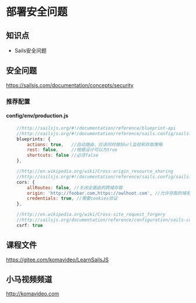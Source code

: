 部署安全问题
===========

## 知识点

* Sails安全问题

## 安全问题

https://sailsjs.com/documentation/concepts/security

### 推荐配置

#### config/env/production.js

```js
    //http://sailsjs.org/#!/documentation/reference/blueprint-api
    //http://sailsjs.org/#!/documentation/reference/sails.config/sails.config.blueprints.html
    blueprints: {
        actions: true,   //自动路由，应该同时做好url监视和存取策略
        rest: false,     //根据设计可以为true
        shortcuts: false //必须false
    },

    //http://en.wikipedia.org/wiki/Cross-origin_resource_sharing
    //http://sailsjs.org/#!/documentation/reference/sails.config/sails.config.cors.html
    cors: {
        allRoutes: false, //关闭全路由的跨域存取
        origin: 'http://foobar.com,https://owlhoot.com', //允许存取的域名
        credentials: true, //需要cookies验证
    },

    //http://en.wikipedia.org/wiki/Cross-site_request_forgery
    //http://sailsjs.org/documentation/reference/configuration/sails-config-csrf
    csrf: true
```

## 课程文件

https://gitee.com/komavideo/LearnSailsJS

## 小马视频频道

http://komavideo.com
